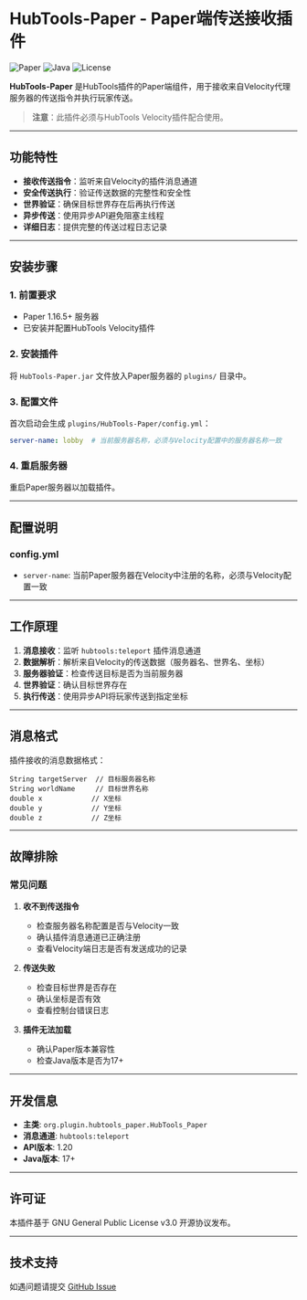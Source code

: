 # HubTools-Paper - Paper端传送接收插件

![Paper](https://img.shields.io/badge/Paper-1.20.x-green) ![Java](https://img.shields.io/badge/Java-17-green) ![License](https://img.shields.io/badge/License-GPLv3-green.svg)

**HubTools-Paper** 是HubTools插件的Paper端组件，用于接收来自Velocity代理服务器的传送指令并执行玩家传送。

> **注意**：此插件必须与HubTools Velocity插件配合使用。

---

## 功能特性

- **接收传送指令**：监听来自Velocity的插件消息通道
- **安全传送执行**：验证传送数据的完整性和安全性
- **世界验证**：确保目标世界存在后再执行传送
- **异步传送**：使用异步API避免阻塞主线程
- **详细日志**：提供完整的传送过程日志记录

---

## 安装步骤

### 1. 前置要求
- Paper 1.16.5+ 服务器
- 已安装并配置HubTools Velocity插件

### 2. 安装插件
将 `HubTools-Paper.jar` 文件放入Paper服务器的 `plugins/` 目录中。

### 3. 配置文件
首次启动会生成 `plugins/HubTools-Paper/config.yml`：

```yaml
server-name: lobby  # 当前服务器名称，必须与Velocity配置中的服务器名称一致
```

### 4. 重启服务器
重启Paper服务器以加载插件。

---

## 配置说明

### config.yml
- `server-name`: 当前Paper服务器在Velocity中注册的名称，必须与Velocity配置一致

---

## 工作原理

1. **消息接收**：监听 `hubtools:teleport` 插件消息通道
2. **数据解析**：解析来自Velocity的传送数据（服务器名、世界名、坐标）
3. **服务器验证**：检查传送目标是否为当前服务器
4. **世界验证**：确认目标世界存在
5. **执行传送**：使用异步API将玩家传送到指定坐标

---

## 消息格式

插件接收的消息数据格式：
```
String targetServer  // 目标服务器名称
String worldName     // 目标世界名称
double x            // X坐标
double y            // Y坐标  
double z            // Z坐标
```

---

## 故障排除

### 常见问题

1. **收不到传送指令**
   - 检查服务器名称配置是否与Velocity一致
   - 确认插件消息通道已正确注册
   - 查看Velocity端日志是否有发送成功的记录

2. **传送失败**
   - 检查目标世界是否存在
   - 确认坐标是否有效
   - 查看控制台错误日志

3. **插件无法加载**
   - 确认Paper版本兼容性
   - 检查Java版本是否为17+

---

## 开发信息

- **主类**: `org.plugin.hubtools_paper.HubTools_Paper`
- **消息通道**: `hubtools:teleport`
- **API版本**: 1.20
- **Java版本**: 17+

---

## 许可证

本插件基于 GNU General Public License v3.0 开源协议发布。

---

## 技术支持

如遇问题请提交 [GitHub Issue](https://github.com/NSrank/HubTools/issues)
